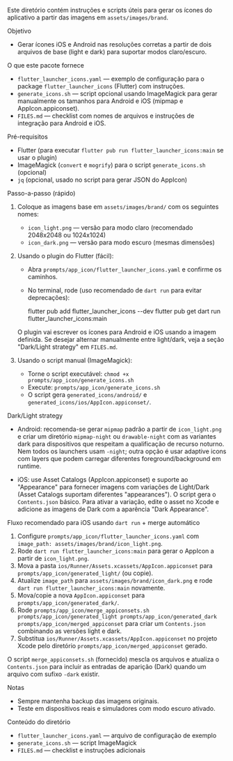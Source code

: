 Este diretório contém instruções e scripts úteis para gerar os ícones do aplicativo a partir das imagens em `assets/images/brand`.

Objetivo
- Gerar ícones iOS e Android nas resoluções corretas a partir de dois arquivos de base (light e dark) para suportar modos claro/escuro.

O que este pacote fornece
- `flutter_launcher_icons.yaml` — exemplo de configuração para o package `flutter_launcher_icons` (Flutter) com instruções.
- `generate_icons.sh` — script opcional usando ImageMagick para gerar manualmente os tamanhos para Android e iOS (mipmap e AppIcon.appiconset).
- `FILES.md` — checklist com nomes de arquivos e instruções de integração para Android e iOS.

Pré-requisitos
- Flutter (para executar `flutter pub run flutter_launcher_icons:main` se usar o plugin)
- ImageMagick (`convert` e `mogrify`) para o script `generate_icons.sh` (opcional)
- `jq` (opcional, usado no script para gerar JSON do AppIcon)

Passo-a-passo (rápido)
1. Coloque as imagens base em `assets/images/brand/` com os seguintes nomes:
   - `icon_light.png` — versão para modo claro (recomendado 2048x2048 ou 1024x1024)
   - `icon_dark.png` — versão para modo escuro (mesmas dimensões)

2. Usando o plugin do Flutter (fácil):
   - Abra `prompts/app_icon/flutter_launcher_icons.yaml` e confirme os caminhos.
    - No terminal, rode (uso recomendado de `dart run` para evitar deprecações):

       flutter pub add flutter_launcher_icons --dev
       flutter pub get
       dart run flutter_launcher_icons:main

   O plugin vai escrever os ícones para Android e iOS usando a imagem definida. Se desejar alternar manualmente entre light/dark, veja a seção "Dark/Light strategy" em `FILES.md`.

3. Usando o script manual (ImageMagick):
   - Torne o script executável: `chmod +x prompts/app_icon/generate_icons.sh`
   - Execute: `prompts/app_icon/generate_icons.sh`
   - O script gera `generated_icons/android/` e `generated_icons/ios/AppIcon.appiconset/`.

Dark/Light strategy
- Android: recomenda-se gerar `mipmap` padrão a partir de `icon_light.png` e criar um diretório `mipmap-night` ou `drawable-night` com as variantes dark para dispositivos que respeitam a qualificação de recurso noturno. Nem todos os launchers usam `-night`; outra opção é usar adaptive icons com layers que podem carregar diferentes foreground/background em runtime.

- iOS: use Asset Catalogs (AppIcon.appiconset) e suporte ao "Appearance" para fornecer imagens com variações de Light/Dark (Asset Catalogs suportam diferentes "appearances"). O script gera o `Contents.json` básico. Para ativar a variação, edite o asset no Xcode e adicione as imagens de Dark com a aparência "Dark Appearance".

Fluxo recomendado para iOS usando `dart run` + merge automático
1. Configure `prompts/app_icon/flutter_launcher_icons.yaml` com `image_path: assets/images/brand/icon_light.png`.
2. Rode `dart run flutter_launcher_icons:main` para gerar o AppIcon a partir de `icon_light.png`.
3. Mova a pasta `ios/Runner/Assets.xcassets/AppIcon.appiconset` para `prompts/app_icon/generated_light/` (ou copie).
4. Atualize `image_path` para `assets/images/brand/icon_dark.png` e rode `dart run flutter_launcher_icons:main` novamente.
5. Mova/copie a nova `AppIcon.appiconset` para `prompts/app_icon/generated_dark/`.
6. Rode `prompts/app_icon/merge_appiconsets.sh prompts/app_icon/generated_light prompts/app_icon/generated_dark prompts/app_icon/merged_appiconset` para criar um `Contents.json` combinando as versões light e dark.
7. Substitua `ios/Runner/Assets.xcassets/AppIcon.appiconset` no projeto Xcode pelo diretório `prompts/app_icon/merged_appiconset` gerado.

O script `merge_appiconsets.sh` (fornecido) mescla os arquivos e atualiza o `Contents.json` para incluir as entradas de aparição (Dark) quando um arquivo com sufixo `-dark` existir.

Notas
- Sempre mantenha backup das imagens originais.
- Teste em dispositivos reais e simuladores com modo escuro ativado.

Conteúdo do diretório
- `flutter_launcher_icons.yaml` — arquivo de configuração de exemplo
- `generate_icons.sh` — script ImageMagick
- `FILES.md` — checklist e instruções adicionais
